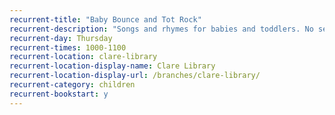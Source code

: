 ```yaml
---
recurrent-title: "Baby Bounce and Tot Rock"
recurrent-description: "Songs and rhymes for babies and toddlers. No sessions in August."
recurrent-day: Thursday
recurrent-times: 1000-1100
recurrent-location: clare-library
recurrent-location-display-name: Clare Library
recurrent-location-display-url: /branches/clare-library/
recurrent-category: children
recurrent-bookstart: y
---
```

